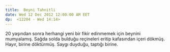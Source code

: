 ```yaml
---
title:  Beyni Tahnitli
date: Wed 12 Dec 2012 12:00:00 AM EET 
dp:  <12204 - Wed 14:14>
---
```



20 yaşından sonra herhangi yeni bir fikir edinmemek için beynini
mumyalamış. Sağda solda bulduğu reçineleri eritip kafasından içeri
dökmüş. Hayır, birine döktürmüş. Saygı duyduğu, taptığı birine. 



